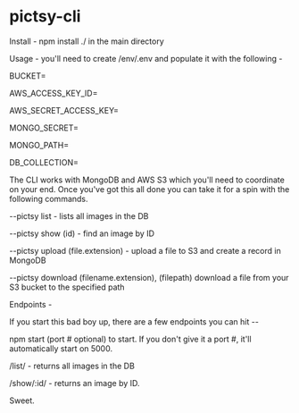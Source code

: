 # pictsy-cli

Install - npm install ./ in the main directory

Usage - you'll need to create /env/.env and populate it with the following -

BUCKET=

AWS_ACCESS_KEY_ID=

AWS_SECRET_ACCESS_KEY=

MONGO_SECRET=

MONGO_PATH=

DB_COLLECTION=


The CLI works with MongoDB and AWS S3 which you'll need to coordinate on your end. Once you've got this all done you can take it for a spin with the following commands.

--pictsy list - lists all images in the DB

--pictsy show (id) - find an image by ID

--pictsy upload (file.extension) - upload a file to S3 and create a record in MongoDB

--pictsy download (filename.extension), (filepath) download a file from your S3 bucket to the specified path

Endpoints - 

If you start this bad boy up, there are a few endpoints you can hit --

npm start (port # optional) to start. If you don't give it a port #, it'll automatically start on 5000.

/list/ - returns all images in the DB

/show/:id/ - returns an image by ID.

Sweet.
